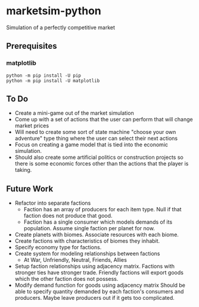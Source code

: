 # marketsim-python
Simulation of a perfectly competitive market

## Prerequisites
### matplotlib
```
python -m pip install -U pip
python -m pip install -U matplotlib
```

## To Do
 - Create a mini-game out of the market simulation
 - Come up with a set of actions that the user can perform that will change market prices
 - Will need to create some sort of state machine "choose your own adventure" type thing
   where the user can select their next actions
 - Focus on creating a game model that is tied into the economic simulation.
 - Should also create some artificial politics or construction projects so there is some
   economic forces other than the actions that the player is taking. 

## Future Work
 - Refactor into separate factions
    - Faction has an array of producers for each item type.
      Null if that faction does not produce that good.
    - Faction has a single consumer which models demands of its
      population. Assume single faction per planet for now.
 - Create planets with biomes. Associate resources with each biome.
 - Create factions with characteristics of biomes they inhabit.
 - Specify economy type for factions.
 - Create system for modeling relationships between factions
    - At War, Unfriendly, Neutral, Friends, Allies
 - Setup faction relationships using adjacency matrix. Factions
   with stronger ties have stronger trade. Friendly factions will
   export goods which the other faction does not possess.
 - Modify demand function for goods using adjacency matrix
   Should be able to specify quantity demanded by each faction's
   consumers and producers. Maybe leave producers out if it gets
   too complicated.